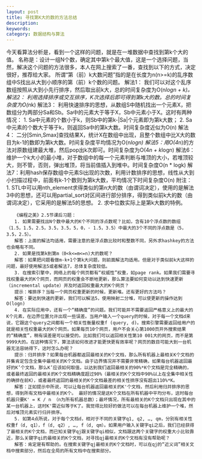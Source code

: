 ```yaml
---
layout: post
title: 寻找第K大的数的方法总结
description: 
keywords: 
category: 数据结构与算法
---
```


今天看算法分析是，看到一个这样的问题，就是在一堆数据中查找到第k个大的值。
     名称是：设计一组N个数，确定其中第k个最大值，这是一个选择问题，当然，解决这个问题的方法很多，本人在网上搜索了一番，查找到以下的方式，决定很好，推荐给大家。
     所谓“第（前）k大数问题”指的是在长度为n(n>=k)的乱序数组中S找出从大到小顺序的第（前）k个数的问题。
       解法1： 我们可以对这个乱序数组按照从大到小先行排序，然后取出前k大，总的时间复杂度为O(n*logn + k)。
       解法2： 利用选择排序或交互排序，K次选择后即可得到第k大的数。总的时间复杂度为O(n*k)
       解法3： 利用快速排序的思想，从数组S中随机找出一个元素X，把数组分为两部分Sa和Sb。Sa中的元素大于等于X，Sb中元素小于X。这时有两种情况：
       1. Sa中元素的个数小于k，则Sb中的第k-|Sa|个元素即为第k大数；
       2. Sa中元素的个数大于等于k，则返回Sa中的第k大数。时间复杂度近似为O(n)
       解法4： 二分[Smin,Smax]查找结果X，统计X在数组中出现，且整个数组中比X大的数目为k-1的数即为第k大数。时间复杂度平均情况为O(n*logn)
       解法5：用O(4*n)的方法对原数组建最大堆，然后pop出k次即可。时间复杂度为O(4*n + k*logn)
       解法6：维护一个k大小的最小堆，对于数组中的每一个元素判断与堆顶的大小，若堆顶较大，则不管，否则，弹出堆顶，将当前值插入到堆中。时间复杂度O(n * logk)
       解法7：利用hash保存数组中元素Si出现的次数，利用计数排序的思想，线性从大到小扫描过程中，前面有k-1个数则为第k大数，平均情况下时间复杂度O(n)
       附注：
       1. STL中可以用nth_element求得类似的第n大的数（由谓词决定），使用的是解法3中的思想，还可以用partial_sort对区间进行部分排序，得到类似前k大的数（由谓词决定），它采用的是解法5的思想。
       2. 求中位数实际上是第k大数的特例。
 
       《编程之美》2.5节课后习题：
       1. 如果需要找出N个数中最大的K个不同的浮点数呢？比如，含有10个浮点数的数组（1.5，1.5，2.5，3.5，3.5，5，0，- 1.5，3.5）中最大的3个不同的浮点数是（5，3.5，2.5）。
       解答：上面的解法均适用，需要注意的是浮点数比较时和整数不同，另外求hashkey的方法也会略有不同。
       2. 如果是找第k到第m（0<k<=m<=n)大的数呢？
       解答：如果把问题看做m-k+1个第k大问题，则前面解法均适用。但是对于类似前k大这样的问题，最好使用解法5或者解法7，总体复杂度较低。
       3. 在搜索引擎中，网络上的每个网页都有“权威性”权重，如page rank。如果我们需要寻找权重最大的K个网页，而网页的权重会不断地更新，那么算法要如何变动以达到快速更新（incremental update）并及时返回权重最大的K个网页？
       提示：堆排序？当每一个网页权重更新的时候，更新堆。还有更好的方法吗？
       解答：要达到快速的更新，我们可以解法5，使用映射二分堆，可以使更新的操作达到O(logn)
       4. 在实际应用中，还有一个“精确度”的问题。我们可能并不需要返回严格意义上的最大的K个元素，在边界位置允许出现一些误差。当用户输入一个query的时候，对于每一个文档d来说，它跟这个query之间都有一个相关性衡量权重f (query, d)。搜索引擎需要返回给用户的就是相关性权重最大的K个网页。如果每页10个网页，用户不会关心第1000页开外搜索结果的“精确度”，稍有误差是可以接受的。比如我们可以返回相关性第10 001大的网页，而不是第9999大的。在这种情况下，算法该如何改进才能更快更有效率呢？网页的数目可能大到一台机器无法容纳得下，这时怎么办呢？
       提示：归并排序？如果每台机器都返回最相关的K个文档，那么所有机器上最相关K个文档的并集肯定包含全集中最相关的K个文档。由于边界情况并不需要非常精确，如果每台机器返回最好的K’个文档，那么K’应该如何取值，以达到我们返回最相关的90%*K个文档是完全精确的，或者最终返回的最相关的K个文档精确度超过90%（最相关的K个文档中90%以上在全集中相关性的确排在前K），或者最终返回的最相关的K个文档最差的相关性排序没有超出110%*K。
       解答：正如提示中所说，可以让每台机器返回最相关的K'个文档，然后利用归并排序的思想，得到所有文档中最相关的K个。 最好的情况是这K个文档在所有机器中平均分布，这时每台机器只要K' = K / n （n为所有机器总数）；最坏情况，所有最相关的K个文档只出现在其中的某一台机器上，这时K'需近似等于K了。我觉得比较好的做法可以在每台机器上维护一个堆，然后对堆顶元素实行归并排序。
       5. 如第4点所说，对于每个文档d，相对于不同的关键字q1, q2, …, qm，分别有相关性权重f（d, q1），f（d, q2）, …, f（d, qm）。如果用户输入关键字qi之后，我们已经获得了最相关的K个文档，而已知关键字qj跟关键字qi相似，文档跟这两个关键字的权重大小比较靠近，那么关键字qi的最相关的K个文档，对寻找qj最相关的K个文档有没有帮助呢？
       解答：肯定是有帮助的。在搜索关键字qj最相关的K个文档时，可以在qj的“近义词”相关文档中搜索部分，然后在全局的所有文档中在搜索部分。
   